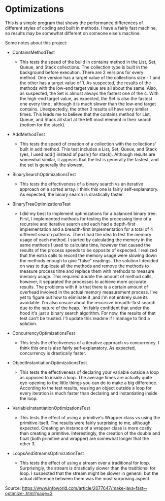 # Optimizations
This is a simple program that shows the performance differences of different styles of coding and built in methods.
I have a fairly fast machine, so results may be somewhat different on someone else's machine.

Some notes about this project:

- ContainsMethodTest
  - This tests the speed of the build in contains method in the List, Set, Queue, and Stack collections. The collection
  type is built in the background before execution. There are 2 versions for every method. One version has a target
  value of the collections size - 1 and the other has a target value of 1. As suspected, the results of the methods with
  the low-end target value are all about the same. Also, as suspected, the Set is almost always
  the fastest one of the 4. With the high-end target value, as expected, the Set is also the fastest one every time
  , although it is much slower than the low-end target contains. Unexpectedly, the other 3 results all have very similar 
  times. This leads me to believe that the contains method for List, Queue, and Stack all start at the left most
  element in their search (bottom for the stack).


- AddMethodTest
  - This tests the speed of creation of a collection with the collections' built in add method. This test includes a 
  List, Set, Queue, and Stack (yes, I used add() instead of push() for stack). Although results are somewhat similar, it
  appears that the list is generally the fastest, and the set is generally the slowest. 
  

- BinarySearchOptimizationsTest
  - This tests the effectiveness of a binary search vs an iterative approach on a sorted array. I think this one is 
  fairly self-explanatory. As expected, the binary search is drastically faster.


- BinaryTreeOptimizationsTest
  - I did my best to implement optimizations for a balanced binary tree. First, I implemented methods for testing the
  processing time of a recursive and iterative search and each had a depth-first implementation and a breadth-first implementation
  for a total of 4 different search patterns. Then I had the idea to test the memory usage of each method. I started by
  calculating the memory in the same methods I used to calculate time, however that caused the results of the process
  speeds to be opposite of expected. I realized that the extra calls to record the memory usage were slowing down the
  methods enough to give "false" readings. The solution I decided on was to duplicate all the methods and remove the methods
  to measure process time and replace them with methods to measure memory usage. This required double the amount of method
  calls, however, it separated the processes to achieve more accurate results. The problems with it is that there is a
  certain amount of overhead involved in the actual memory measurement process. I've yet to figure out how to eliminate it
  ,and I'm not entirely sure its avoidable. I'm also unsure about the recursive breadth-first search due to the nature of
  the heap. I'm fairly confident that under the hood it's just a binary search algorithm. For now, the results of that test
  can't be trusted. I'll update this readme if I manage to find a solution.
  

- ConcurrencyOptimizationsTest
  - This tests the effectiveness of a iterative approach vs concurrency. I think this one is also fairly self-explanatory.
  As expected, concurrency is drastically faster.


- ObjectInstantiationOptimizationsTest
  - This tests the effectiveness of declaring your variable outside a loop as opposed to inside a loop. The average times
  are actually quite eye-opening to the little things you can do to make a big difference. According to the test results,
  reusing an object outside a loop for every iteration is much faster than declaring and instantiating inside the loop.


- VariableInstantiationOptimizationsTest
  - This tests the effect of using a primitive's Wrapper class vs using the primitive itself. The results were fairly
  surprising to me, although expected. Creating an instance of a wrapper class is more costly than creating a primitive.
  Interestingly, the creation of the double and float (both primitive and wrapper) are somewhat longer that the other 3.
  
- LoopsAndStreamsOptimizationTest
  - This tests the effect of using a stream over a traditional for loop. Surprisingly, the stream is drastically slower
  than the traditional for loop. I suspected that the stream might be slower in general, but the actual difference
  between them was the most surprising aspect. 



Source: https://www.infoworld.com/article/2077647/make-java-fast--optimize-.html?page=3

